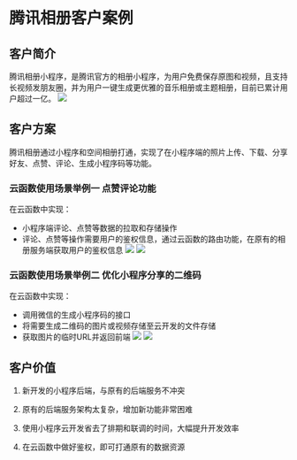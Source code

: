 # 腾讯相册客户案例

## 客户简介

腾讯相册小程序，是腾讯官方的相册小程序，为用户免费保存原图和视频，且支持长视频发朋友圈，并为用户一键生成更优雅的音乐相册或主题相册，目前已累计用户超过一亿。
![](https://main.qcloudimg.com/raw/de1f73155e8fa76a9011c4b7dd02babd.jpg)


## 客户方案

腾讯相册通过小程序和空间相册打通，实现了在小程序端的照片上传、下载、分享好友、点赞、评论、生成小程序码等功能。

### 云函数使用场景举例一 点赞评论功能

在云函数中实现：
- 小程序端评论、点赞等数据的拉取和存储操作
- 评论、点赞等操作需要用户的鉴权信息，通过云函数的路由功能，在原有的相册服务端获取用户的鉴权信息
![](https://main.qcloudimg.com/raw/275a1fe9ea0cf077da63f458d81e0958.png)
![](https://main.qcloudimg.com/raw/299eb27e964677e8bb3d1b55b8672c37.png)


### 云函数使用场景举例二 优化小程序分享的二维码

在云函数中实现：
- 调用微信的生成小程序码的接口
- 将需要生成二维码的图片或视频存储至云开发的文件存储
- 获取图片的临时URL并返回前端
![](https://main.qcloudimg.com/raw/54d25895961439ec331546dfd19a9d9d.png)
![](https://main.qcloudimg.com/raw/5140a46dc6f8ec0d8091ff85871bcb50.png)


## 客户价值

1. 新开发的小程序后端，与原有的后端服务不冲突

2. 原有的后端服务架构太复杂，增加新功能非常困难

3. 使用小程序云开发省去了排期和联调的时间，大幅提升开发效率

4. 在云函数中做好鉴权，即可打通原有的数据资源
